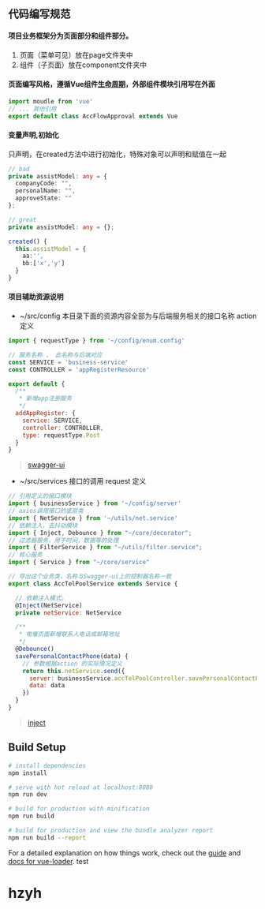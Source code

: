 
## 代码编写规范

#### 项目业务框架分为页面部分和组件部分。
1. 页面（菜单可见）放在page文件夹中
2. 组件（子页面）放在component文件夹中

#### 页面编写风格，遵循Vue组件[生命周期](https://segmentfault.com/a/1190000008570622)，外部组件模块引用写在外面

``` javascript
import moudle from 'vue'
// ... 其他引用
export default class AccFlowApproval extends Vue
```

#### 变量声明,初始化

只声明，在created方法中进行初始化，特殊对象可以声明和赋值在一起

``` TypeScript
// bad
private assistModel: any = {
  companyCode: "",
  personalName: "",
  approveState: ""
};

// great
private assistModel: any = {};

created() {
  this.assistModel = {
    aa:'',
    bb:['x','y']
  }
}

```

#### 项目辅助资源说明

* ~/src/config 本目录下面的资源内容全部为与后端服务相关的接口名称 action 定义

``` javascript
import { requestType } from '~/config/enum.config'

// 服务名称 ， 此名称与后端对应
const SERVICE = 'business-service'
const CONTROLLER = 'appRegisterResource'

export default {
  /**
   * 新增app注册服务
   */
  addAppRegister: {
    service: SERVICE,
    controller: CONTROLLER,
    type: requestType.Post
  }
}
```
>[swagger-ui](https://swagger.io/)

* ~/src/services 接口的调用 request 定义

``` javascript
// 引用定义的接口模块
import { businessService } from '~/config/server'
// axios调用接口的底层类
import { NetService } from '~/utils/net.service'
// 依赖注入，去抖动模块
import { Inject, Debounce } from "~/core/decorator";
// 过滤器服务，用于时间，数据等的处理
import { FilterService } from "~/utils/filter.service";
// 核心服务
import { Service } from "~/core/service"

// 导出这个业务类，名称与Swagger-ui上的控制器名称一致
export class AccTelPoolService extends Service {

  // 依赖注入模式。
  @Inject(NetService)
  private netService: NetService

  /**
   * 电催页面新增联系人电话或邮箱地址
   */
  @Debounce()
  savePersonalContactPhone(data) {
    // 参数根据action 的实际情况定义
    return this.netService.send({
      server: businessService.accTelPoolController.savePersonalContactPhone,
      data: data
    })
  }
}
```

> [inject](https://www.npmjs.com/package/gulp-inject)

## Build Setup

``` bash
# install dependencies
npm install

# serve with hot reload at localhost:8080
npm run dev

# build for production with minification
npm run build

# build for production and view the bundle analyzer report
npm run build --report
```

For a detailed explanation on how things work, check out the [guide](http://vuejs-templates.github.io/webpack/) and [docs for vue-loader](http://vuejs.github.io/vue-loader).
test
# hzyh
